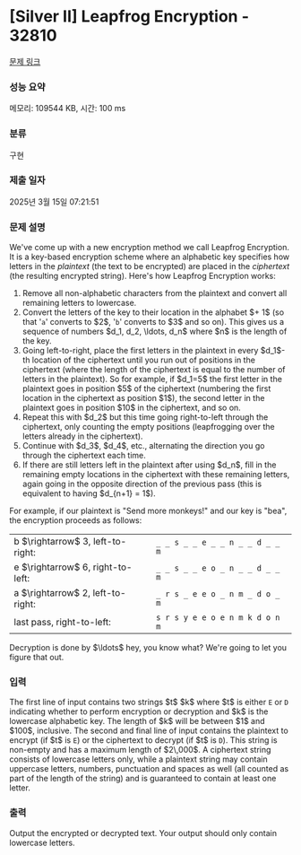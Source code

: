 # [Silver II] Leapfrog Encryption - 32810 

[문제 링크](https://www.acmicpc.net/problem/32810) 

### 성능 요약

메모리: 109544 KB, 시간: 100 ms

### 분류

구현

### 제출 일자

2025년 3월 15일 07:21:51

### 문제 설명

<p>We've come up with a new encryption method we call Leapfrog Encryption. It is a key-based encryption scheme where an alphabetic key specifies how letters in the <em>plaintext</em> (the text to be encrypted) are placed in the <em>ciphertext</em> (the resulting encrypted string). Here's how Leapfrog Encryption works:</p>

<ol>
	<li>Remove all non-alphabetic characters from the plaintext and convert all remaining letters to lowercase.</li>
	<li>Convert the letters of the key to their location in the alphabet $+ 1$ (so that '<code>a</code>' converts to $2$, '<code>b</code>' converts to $3$ and so on). This gives us a sequence of numbers $d_1, d_2, \ldots, d_n$ where $n$ is the length of the key.</li>
	<li>Going left-to-right, place the first letters in the plaintext in every $d_1$-th location of the ciphertext until you run out of positions in the ciphertext (where the length of the ciphertext is equal to the number of letters in the plaintext). So for example, if $d_1=5$ the first letter in the plaintext goes in position $5$ of the ciphertext (numbering the first location in the ciphertext as position $1$), the second letter in the plaintext goes in position $10$ in the ciphertext, and so on.</li>
	<li>Repeat this with $d_2$ but this time going right-to-left through the ciphertext, only counting the empty positions (leapfrogging over the letters already in the ciphertext).</li>
	<li>Continue with $d_3$, $d_4$, etc., alternating the direction you go through the ciphertext each time.</li>
	<li>If there are still letters left in the plaintext after using $d_n$, fill in the remaining empty locations in the ciphertext with these remaining letters, again going in the opposite direction of the previous pass (this is equivalent to having $d_{n+1} = 1$).</li>
</ol>

<p>For example, if our plaintext is "Send more monkeys!" and our key is "bea", the encryption proceeds as follows:</p>

<table class="table table-bordered td-center table-center-40">
	<tbody>
		<tr>
			<td>b $\rightarrow$ 3, left-to-right:</td>
			<td><code>_ _ s _ _ e _ _ n _ _ d _ _ m</code></td>
		</tr>
		<tr>
			<td>e $\rightarrow$ 6, right-to-left:</td>
			<td><code>_ _ s _ _ e o _ n _ _ d _ _ m</code></td>
		</tr>
		<tr>
			<td>a $\rightarrow$ 2, left-to-right:</td>
			<td><code>_ r s _ e e o _ n m _ d o _ m</code></td>
		</tr>
		<tr>
			<td>last pass, right-to-left:</td>
			<td><code>s r s y e e o e n m k d o n m</code></td>
		</tr>
	</tbody>
</table>

<p>Decryption is done by $\ldots$ hey, you know what? We're going to let you figure that out.</p>

### 입력 

 <p>The first line of input contains two strings $t$ $k$ where $t$ is either <code>E</code> or <code>D</code> indicating whether to perform encryption or decryption and $k$ is the lowercase alphabetic key. The length of $k$ will be between $1$ and $100$, inclusive. The second and final line of input contains the plaintext to encrypt (if $t$ is <code>E</code>) or the ciphertext to decrypt (if $t$ is <code>D</code>). This string is non-empty and has a maximum length of $2\,000$. A ciphertext string consists of lowercase letters only, while a plaintext string may contain uppercase letters, numbers, punctuation and spaces as well (all counted as part of the length of the string) and is guaranteed to contain at least one letter.</p>

### 출력 

 <p>Output the encrypted or decrypted text. Your output should only contain lowercase letters.</p>

